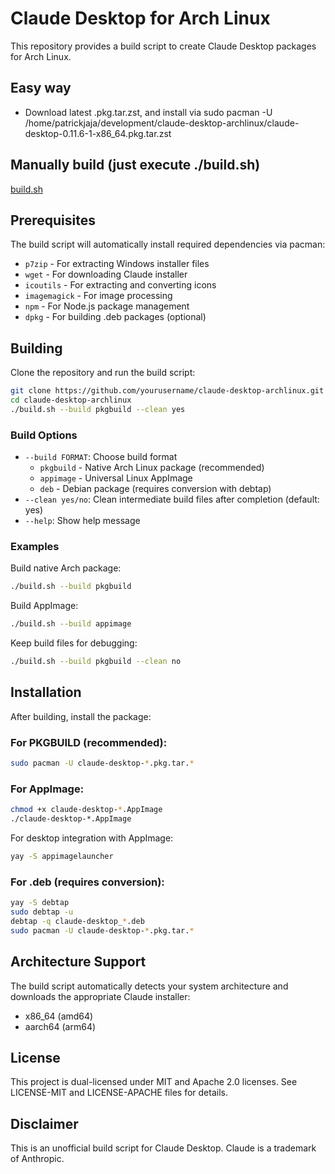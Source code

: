 # Claude Desktop for Arch Linux

This repository provides a build script to create Claude Desktop packages for Arch Linux.

## Easy way
 - Download latest .pkg.tar.zst, and install via sudo pacman -U /home/patrickjaja/development/claude-desktop-archlinux/claude-desktop-0.11.6-1-x86_64.pkg.tar.zst

## Manually build (just execute ./build.sh)
[build.sh](build.sh)

## Prerequisites

The build script will automatically install required dependencies via pacman:
- `p7zip` - For extracting Windows installer files
- `wget` - For downloading Claude installer
- `icoutils` - For extracting and converting icons
- `imagemagick` - For image processing
- `npm` - For Node.js package management
- `dpkg` - For building .deb packages (optional)

## Building

Clone the repository and run the build script:

```bash
git clone https://github.com/yourusername/claude-desktop-archlinux.git
cd claude-desktop-archlinux
./build.sh --build pkgbuild --clean yes
```

### Build Options

- `--build FORMAT`: Choose build format
  - `pkgbuild` - Native Arch Linux package (recommended)
  - `appimage` - Universal Linux AppImage
  - `deb` - Debian package (requires conversion with debtap)
- `--clean yes/no`: Clean intermediate build files after completion (default: yes)
- `--help`: Show help message

### Examples

Build native Arch package:
```bash
./build.sh --build pkgbuild
```

Build AppImage:
```bash
./build.sh --build appimage
```

Keep build files for debugging:
```bash
./build.sh --build pkgbuild --clean no
```

## Installation

After building, install the package:

### For PKGBUILD (recommended):
```bash
sudo pacman -U claude-desktop-*.pkg.tar.*
```

### For AppImage:
```bash
chmod +x claude-desktop-*.AppImage
./claude-desktop-*.AppImage
```

For desktop integration with AppImage:
```bash
yay -S appimagelauncher
```

### For .deb (requires conversion):
```bash
yay -S debtap
sudo debtap -u
debtap -q claude-desktop_*.deb
sudo pacman -U claude-desktop-*.pkg.tar.*
```

## Architecture Support

The build script automatically detects your system architecture and downloads the appropriate Claude installer:
- x86_64 (amd64)
- aarch64 (arm64)

## License

This project is dual-licensed under MIT and Apache 2.0 licenses. See LICENSE-MIT and LICENSE-APACHE files for details.

## Disclaimer

This is an unofficial build script for Claude Desktop. Claude is a trademark of Anthropic.
